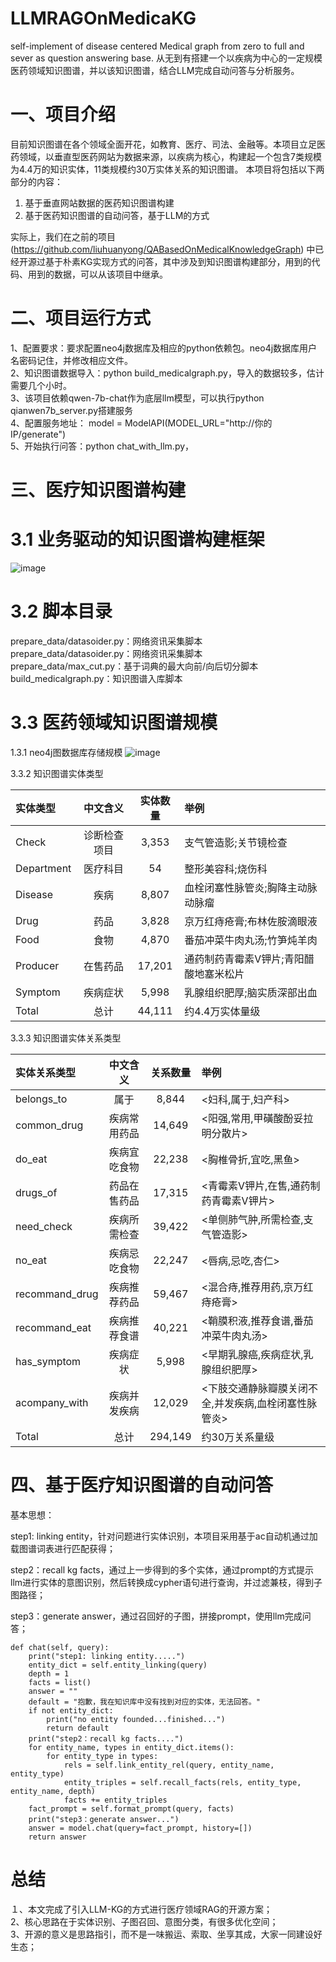 # LLMRAGOnMedicaKG
self-implement of disease centered Medical graph from zero to full and sever as question answering base. 从无到有搭建一个以疾病为中心的一定规模医药领域知识图谱，并以该知识图谱，结合LLM完成自动问答与分析服务。

# 一、项目介绍

目前知识图谱在各个领域全面开花，如教育、医疗、司法、金融等。本项目立足医药领域，以垂直型医药网站为数据来源，以疾病为核心，构建起一个包含7类规模为4.4万的知识实体，11类规模约30万实体关系的知识图谱。
本项目将包括以下两部分的内容：
1) 基于垂直网站数据的医药知识图谱构建    
2) 基于医药知识图谱的自动问答，基于LLM的方式

实际上，我们在之前的项目 (https://github.com/liuhuanyong/QABasedOnMedicalKnowledgeGraph) 中已经开源过基于朴素KG实现方式的问答，其中涉及到知识图谱构建部分，用到的代码、用到的数据，可以从该项目中继承。

# 二、项目运行方式

1、配置要求：要求配置neo4j数据库及相应的python依赖包。neo4j数据库用户名密码记住，并修改相应文件。    
2、知识图谱数据导入：python build_medicalgraph.py，导入的数据较多，估计需要几个小时。     
3、该项目依赖qwen-7b-chat作为底层llm模型，可以执行python qianwen7b_server.py搭建服务   
4、配置服务地址： model = ModelAPI(MODEL_URL="http://你的IP/generate")     
5、开始执行问答：python chat_with_llm.py，
  
# 三、医疗知识图谱构建
# 3.1 业务驱动的知识图谱构建框架
![image](https://github.com/liuhuanyong/QABasedOnMedicalKnowledgeGraph/blob/master/img/kg_route.png)

# 3.2 脚本目录
prepare_data/datasoider.py：网络资讯采集脚本  
prepare_data/datasoider.py：网络资讯采集脚本  
prepare_data/max_cut.py：基于词典的最大向前/向后切分脚本  
build_medicalgraph.py：知识图谱入库脚本    　　

# 3.3 医药领域知识图谱规模
1.3.1 neo4j图数据库存储规模
![image](https://github.com/liuhuanyong/QABasedOnMedicalKnowledgeGraph/blob/master/img/graph_summary.png)

3.3.2 知识图谱实体类型

| 实体类型 | 中文含义 | 实体数量 |举例 |
| :--- | :---: | :---: | :--- |
| Check | 诊断检查项目 | 3,353| 支气管造影;关节镜检查|
| Department | 医疗科目 | 54 |  整形美容科;烧伤科|
| Disease | 疾病 | 8,807 |  血栓闭塞性脉管炎;胸降主动脉动脉瘤|
| Drug | 药品 | 3,828 |  京万红痔疮膏;布林佐胺滴眼液|
| Food | 食物 | 4,870 |  番茄冲菜牛肉丸汤;竹笋炖羊肉|
| Producer | 在售药品 | 17,201 |  通药制药青霉素V钾片;青阳醋酸地塞米松片|
| Symptom | 疾病症状 | 5,998 |  乳腺组织肥厚;脑实质深部出血|
| Total | 总计 | 44,111 | 约4.4万实体量级|


3.3.3 知识图谱实体关系类型

| 实体关系类型 | 中文含义 | 关系数量 | 举例|
| :--- | :---: | :---: | :--- |
| belongs_to | 属于 | 8,844| <妇科,属于,妇产科>|
| common_drug | 疾病常用药品 | 14,649 | <阳强,常用,甲磺酸酚妥拉明分散片>|
| do_eat |疾病宜吃食物 | 22,238| <胸椎骨折,宜吃,黑鱼>|
| drugs_of |  药品在售药品 | 17,315| <青霉素V钾片,在售,通药制药青霉素V钾片>|
| need_check | 疾病所需检查 | 39,422| <单侧肺气肿,所需检查,支气管造影>|
| no_eat | 疾病忌吃食物 | 22,247| <唇病,忌吃,杏仁>|
| recommand_drug | 疾病推荐药品 | 59,467 | <混合痔,推荐用药,京万红痔疮膏>|
| recommand_eat | 疾病推荐食谱 | 40,221 | <鞘膜积液,推荐食谱,番茄冲菜牛肉丸汤>|
| has_symptom | 疾病症状 | 5,998 |  <早期乳腺癌,疾病症状,乳腺组织肥厚>|
| acompany_with | 疾病并发疾病 | 12,029 | <下肢交通静脉瓣膜关闭不全,并发疾病,血栓闭塞性脉管炎>|
| Total | 总计 | 294,149 | 约30万关系量级|


# 四、基于医疗知识图谱的自动问答

基本思想：

step1: linking entity，针对问题进行实体识别，本项目采用基于ac自动机通过加载图谱词表进行匹配获得；

step2：recall kg facts，通过上一步得到的多个实体，通过prompt的方式提示llm进行实体的意图识别，然后转换成cypher语句进行查询，并过滤兼枝，得到子图路径；

step3：generate answer，通过召回好的子图，拼接prompt，使用llm完成问答；


    def chat(self, query):
        print("step1: linking entity.....")
        entity_dict = self.entity_linking(query)
        depth = 1
        facts = list()
        answer = ""
        default = "抱歉，我在知识库中没有找到对应的实体，无法回答。"
        if not entity_dict:
            print("no entity founded...finished...")
            return default
        print("step2：recall kg facts....")
        for entity_name, types in entity_dict.items():
            for entity_type in types:
                rels = self.link_entity_rel(query, entity_name, entity_type)
                entity_triples = self.recall_facts(rels, entity_type, entity_name, depth)
                facts += entity_triples
        fact_prompt = self.format_prompt(query, facts)
        print("step3：generate answer...")
        answer = model.chat(query=fact_prompt, history=[])
        return answer

# 总结

１、本文完成了引入LLM-KG的方式进行医疗领域RAG的开源方案；    
2、核心思路在于实体识别、子图召回、意图分类，有很多优化空间；    
3、开源的意义是思路指引，而不是一味搬运、索取、坐享其成，大家一同建设好生态；





